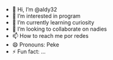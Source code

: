 - 👋 Hi, I’m @aldy32
- 👀 I’m interested in program
- 🌱 I’m currently learning curiosity
- 💞️ I’m looking to collaborate on nadies
- 📫 How to reach me por redes
- 😄 Pronouns: Peke
- ⚡ Fun fact: ...

<!---
aldy32/aldy32 is a ✨ special ✨ repository because its `README.md` (this file) appears on your GitHub profile.
You can click the Preview link to take a look at your changes.
--->
